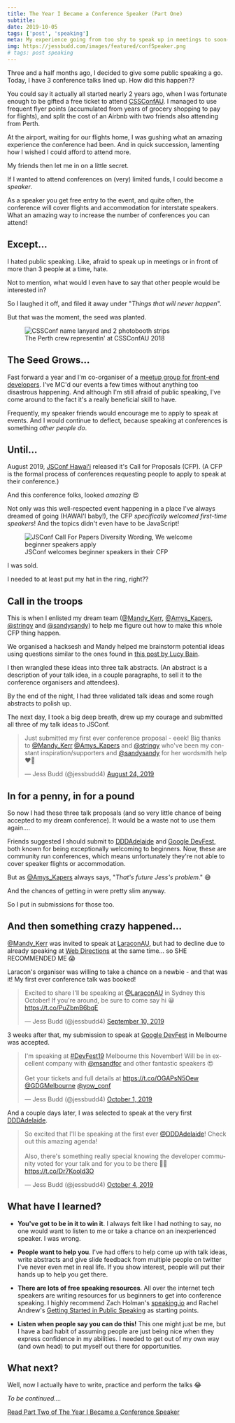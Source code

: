 ```yaml
---
title: The Year I Became a Conference Speaker (Part One)
subtitle: 
date: 2019-10-05
tags: ['post', 'speaking']
meta: My experience going from too shy to speak up in meetings to soon-to-be conference speaker.
img: https://jessbudd.com/images/featured/confSpeaker.png
# tags: post speaking
---
```


<div class="twitter">
<p class="subtitle">Three and a half months ago, I decided to give some public speaking a go. Today, I have 3 conference talks lined up. How did this happen??</p>


You could say it actually all started nearly 2 years ago, when I was fortunate enough to be gifted a free ticket to attend [CSSConfAU](https://2018.cssconf.com.au). I managed to use frequent flyer points (accumulated from years of grocery shopping to pay for flights), and split the cost of an Airbnb with two friends also attending from Perth. 

At the airport, waiting for our flights home, I was gushing what an amazing experience the conference had been. And in quick succession, lamenting how I wished I could afford to attend more. 

My friends then let me in on a little secret. 

If I wanted to attend conferences on (very) limited funds, I could become a _speaker_.

As a speaker you get free entry to the event, and quite often, the conference will cover flights and accommodation for  interstate speakers. What an amazing way to increase the number of conferences you can attend!

## Except...

I hated public speaking. Like, afraid to speak up in meetings or in front of more than 3 people at a time, hate. 

Not to mention, what would I even have to say that other people would be interested in?


So I laughed it off, and filed it away under "_Things that will never happen_". 

But that was the moment, the seed was planted. 

<figure>
<img src="/images/posts/cssconfAU2018.jpg" alt="CSSConf name lanyard and 2 photobooth strips"/>
<figcaption>The Perth crew representin' at CSSConfAU 2018</figcaption>
</figure>

## The Seed Grows...

Fast forward a year and I'm co-organiser of a [meetup group for front-end developers](http://fenders.co). I've MC'd our events a few times without anything too disastrous happening. And although I'm still afraid of public speaking, I've come around to the fact it's a really beneficial skill to have.

Frequently, my speaker friends would encourage me to apply to speak at events. And I would continue to deflect, because speaking at conferences is something _other people do_.

## Until... 

August 2019, [JSConf Hawaiʻi](https://www.jsconfhi.com/) released it's Call for Proposals (CFP). 
(A CFP is the formal process of conferences requesting people to apply to speak at their conference.)

And this conference folks, looked _amazing_ :heart_eyes:

Not only was this well-respected event happening in a place I've always dreamed of going (HAWAI'I baby!), the CFP _specifically welcomed first-time speakers_! And the topics didn't even have to be JavaScript!

<figure>
<img src="/images/posts/jsconf-cfp.png" alt="JSConf Call For Papers Diversity Wording, We welcome beginner speakers apply"/>
<figcaption>JSConf welcomes beginner speakers in their CFP</figcaption>
</figure>


I was sold. 

I needed to at least put my hat in the ring, right??


## Call in the troops

This is when I enlisted my dream team ([@Mandy_Kerr](https://twitter.com/Mandy_Kerr), [@Amys_Kapers](https://twitter.com/Amys_Kapers), [@stringy](https://twitter.com/stringy) and [@sandysandy](https://twitter.com/sandysandy)) to help me figure out how to make this whole CFP thing happen.

We organised a hacksesh and Mandy helped me brainstorm potential ideas using questions similar to the ones found in [this post by Lucy Bain](https://lucybain.com/blog/2016/conference-proposal-ideas/). 

I then wrangled these ideas into three talk abstracts. (An abstract is a description of your talk idea, in a couple paragraphs, to sell it to the conference organisers and attendees).

By the end of the night, I had three validated talk ideas and some rough abstracts to polish up.

The next day, I took a big deep breath, drew up my courage and submitted all three of my talk ideas to JSConf.

<blockquote class="twitter-tweet"><p lang="en" dir="ltr">Just submitted my first ever conference proposal - eeek! Big thanks to <a href="https://twitter.com/Mandy_Kerr?ref_src=twsrc%5Etfw">@Mandy_Kerr</a> <a href="https://twitter.com/Amys_Kapers?ref_src=twsrc%5Etfw">@Amys_Kapers</a> and <a href="https://twitter.com/stringy?ref_src=twsrc%5Etfw">@stringy</a> who&#39;ve been my constant inspiration/supporters and <a href="https://twitter.com/sandysandy?ref_src=twsrc%5Etfw">@sandysandy</a> for her wordsmith help ❤️🤗</p>&mdash; Jess Budd (@jessbudd4) <a href="https://twitter.com/jessbudd4/status/1165114649743749125?ref_src=twsrc%5Etfw">August 24, 2019</a></blockquote> <script async src="https://platform.twitter.com/widgets.js" charset="utf-8"></script>


## In for a penny, in for a pound

So now I had these three talk proposals (and so very little chance of being accepted to my dream conference). It would be a waste not to use them again....

Friends suggested I should submit to [DDDAdelaide](https://www.dddadelaide.com/) and [Google DevFest](https://www.gdgmelbourne.com/devfest), both known for being exceptionally welcoming to beginners. Now, these are community run conferences, which means unfortunately they're not able to cover speaker flights or accommodation. 

But as [@Amys_Kapers](https://twitter.com/Amys_Kapers) always says, "_That's future Jess's problem_." :sweat_smile:

And the chances of getting in were pretty slim anyway. 

So I put in submissions for those too. 

##  And then something crazy happened...


[@Mandy_Kerr](https://twitter.com/Mandy_Kerr) was invited to speak at [LaraconAU](http://laracon.com.au), but had to decline due to already speaking at [Web Directions](https://www.webdirections.org/wds/speakers/mandy-kerr.php) at the same time... so SHE RECOMMENDED ME :scream:

Laracon's organiser was willing to take a chance on a newbie - and that was it! My first ever conference talk was booked!

<blockquote class="twitter-tweet"><p lang="en" dir="ltr">Excited to share I&#39;ll be speaking at <a href="https://twitter.com/LaraconAU?ref_src=twsrc%5Etfw">@LaraconAU</a> in Sydney this October! If you&#39;re around, be sure to come say hi 😀 <a href="https://t.co/PuZbmB6bqE">https://t.co/PuZbmB6bqE</a></p>&mdash; Jess Budd (@jessbudd4) <a href="https://twitter.com/jessbudd4/status/1171327217185374208?ref_src=twsrc%5Etfw">September 10, 2019</a></blockquote> <script async src="https://platform.twitter.com/widgets.js" charset="utf-8"></script>


3 weeks after that, my submission to speak at [Google DevFest](https://www.gdgmelbourne.com/devfest) in Melbourne was accepted.

<blockquote class="twitter-tweet"><p lang="en" dir="ltr">I&#39;m speaking at <a href="https://twitter.com/hashtag/DevFest19?src=hash&amp;ref_src=twsrc%5Etfw">#DevFest19</a> Melbourne this November! Will be in excellent company with <a href="https://twitter.com/msandfor?ref_src=twsrc%5Etfw">@msandfor</a> and other fantastic speakers 😍<br><br>Get your tickets and full details at <a href="https://t.co/OGAPsN5Oew">https://t.co/OGAPsN5Oew</a> <a href="https://twitter.com/GDGMelbourne?ref_src=twsrc%5Etfw">@GDGMelbourne</a> <a href="https://twitter.com/yow_conf?ref_src=twsrc%5Etfw">@yow_conf</a></p>&mdash; Jess Budd (@jessbudd4) <a href="https://twitter.com/jessbudd4/status/1178871826056826881?ref_src=twsrc%5Etfw">October 1, 2019</a></blockquote> <script async src="https://platform.twitter.com/widgets.js" charset="utf-8"></script>

And a couple days later, I was selected to speak at the very first [DDDAdelaide](https://www.dddadelaide.com/).

<blockquote class="twitter-tweet"><p lang="en" dir="ltr">So excited that I&#39;ll be speaking at the first ever <a href="https://twitter.com/DDDAdelaide?ref_src=twsrc%5Etfw">@DDDAdelaide</a>! Check out this amazing agenda!<br><br>Also, there&#39;s something really special knowing the developer community voted for your talk and for you to be there 🥰😊 <a href="https://t.co/Dr7KooId3O">https://t.co/Dr7KooId3O</a></p>&mdash; Jess Budd (@jessbudd4) <a href="https://twitter.com/jessbudd4/status/1180050231011885056?ref_src=twsrc%5Etfw">October 4, 2019</a></blockquote> <script async src="https://platform.twitter.com/widgets.js" charset="utf-8"></script>


## What have I learned?

- __You've got to be in it to win it__. I always felt like I had nothing to say, no one would want to listen to me or take a chance on an inexperienced speaker. I was wrong.
- __People want to help you__. I've had offers to help come up with talk ideas, write abstracts and give slide feedback from multiple people on twitter I've never even met in real life. If you show interest, people will put their hands up to help you get there.

- __There are lots of free speaking resources__. All over the internet tech speakers are writing resources for us beginners to get into conference speaking. I highly recommend Zach Holman's <a href='https://speaking.io'>speaking.io</a> and Rachel Andrew's <a href="https://www.smashingmagazine.com/2018/02/getting-started-public-speaking/">Getting Started in Public Speaking</a> as starting points.

- __Listen when people say you can do this!__ This one might just be me, but I have a bad habit of assuming people are just being nice when they express confidence in my abilities. I needed to get out of my own way (and own head) to put myself out there for opportunities. 


## What next?

Well, now I actually have to write, practice and perform the talks :joy:


_To be continued...._


<a href="/posts/the-year-i-became-conference-speaker"> Read Part Two of The Year I Became a Conference Speaker</a>


</div>